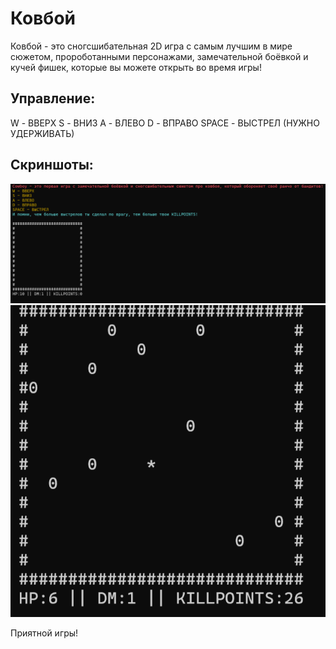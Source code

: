 # Ковбой
Ковбой - это сногсшибательная 2D игра с самым лучшим в мире сюжетом, пророботанными персонажами, замечательной боёвкой и кучей фишек, которые вы можете открыть во время игры!

## Управление:
W - ВВЕРХ
S - ВНИЗ
A - ВЛЕВО
D - ВПРАВО
SPACE - ВЫСТРЕЛ (НУЖНО УДЕРЖИВАТЬ)

## Скриншоты:
![alt text](image.png)
![alt text](image-2.png)

Приятной игры!